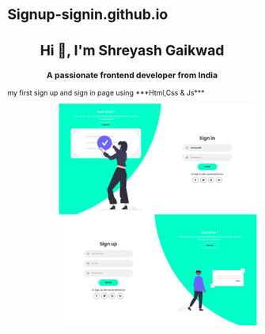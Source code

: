 # Signup-signin.github.io
<h1 align="center">Hi 👋, I'm Shreyash Gaikwad</h1>
<h3 align="center">A passionate frontend developer from India</h3>
<p> my first sign up and sign in page using ***Html,Css & Js***</p>
<img align="right" alt="Coding" width="400" src = "img/up.png"><br><br>
<img align="right" alt="Coding" width="400" src = "img/in.png"><br><br>
